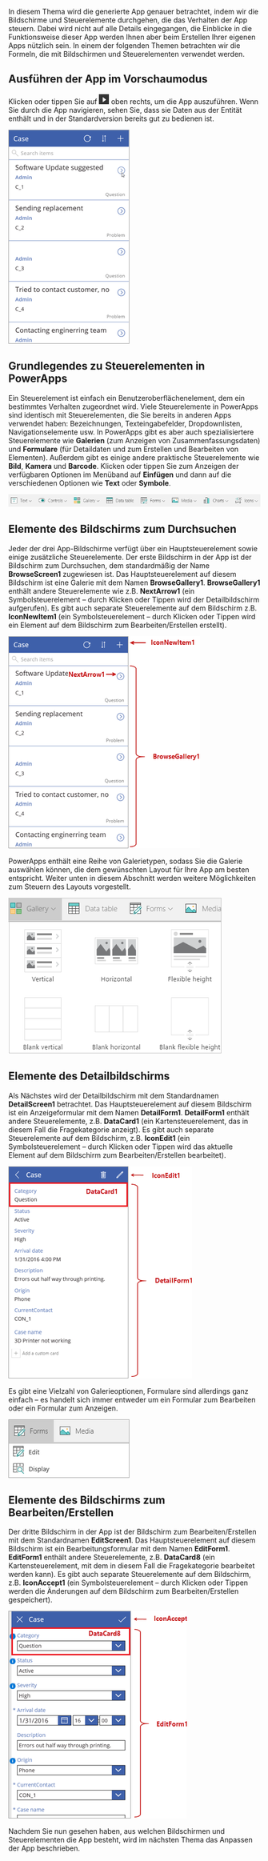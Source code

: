 In diesem Thema wird die generierte App genauer betrachtet, indem wir die Bildschirme und Steuerelemente durchgehen, die das Verhalten der App steuern. Dabei wird nicht auf alle Details eingegangen, die Einblicke in die Funktionsweise dieser App werden Ihnen aber beim Erstellen Ihrer eigenen Apps nützlich sein. In einem der folgenden Themen betrachten wir die Formeln, die mit Bildschirmen und Steuerelementen verwendet werden.

## <a name="run-the-app-in-preview-mode"></a>Ausführen der App im Vorschaumodus
Klicken oder tippen Sie auf ![Pfeil zum Starten der App-Vorschau](./media/learning-case-app-explore-controls/f5-arrow-sm.png) oben rechts, um die App auszuführen. Wenn Sie durch die App navigieren, sehen Sie, dass sie Daten aus der Entität enthält und in der Standardversion bereits gut zu bedienen ist.

![Ausführen der App im Vorschaumodus](./media/learning-case-app-explore-controls/run-app.png)

## <a name="understanding-controls-in-powerapps"></a>Grundlegendes zu Steuerelementen in PowerApps
Ein Steuerelement ist einfach ein Benutzeroberflächenelement, dem ein bestimmtes Verhalten zugeordnet wird. Viele Steuerelemente in PowerApps sind identisch mit Steuerelementen, die Sie bereits in anderen Apps verwendet haben: Bezeichnungen, Texteingabefelder, Dropdownlisten, Navigationselemente usw. In PowerApps gibt es aber auch spezialisiertere Steuerelemente wie **Galerien** (zum Anzeigen von Zusammenfassungsdaten) und **Formulare** (für Detaildaten und zum Erstellen und Bearbeiten von Elementen). Außerdem gibt es einige andere praktische Steuerelemente wie **Bild**, **Kamera** und **Barcode**. Klicken oder tippen Sie zum Anzeigen der verfügbaren Optionen im Menüband auf **Einfügen** und dann auf die verschiedenen Optionen wie **Text** oder **Symbole**.

![Registerkarte „Steuerelemente“ im PowerApps Studio-Menüband](./media/learning-case-app-explore-controls/ribbon-controls.png)

## <a name="explore-the-browse-screen"></a>Elemente des Bildschirms zum Durchsuchen
Jeder der drei App-Bildschirme verfügt über ein Hauptsteuerelement sowie einige zusätzliche Steuerelemente. Der erste Bildschirm in der App ist der Bildschirm zum Durchsuchen, dem standardmäßig der Name **BrowseScreen1** zugewiesen ist. Das Hauptsteuerelement auf diesem Bildschirm ist eine Galerie mit dem Namen **BrowseGallery1**. **BrowseGallery1** enthält andere Steuerelemente wie z.B. **NextArrow1** (ein Symbolsteuerelement – durch Klicken oder Tippen wird der Detailbildschirm aufgerufen). Es gibt auch separate Steuerelemente auf dem Bildschirm z.B. **IconNewItem1** (ein Symbolsteuerelement – durch Klicken oder Tippen wird ein Element auf dem Bildschirm zum Bearbeiten/Erstellen erstellt).

![Bildschirm zum Durchsuchen mit Steuerelementen](./media/learning-case-app-explore-controls/browse-screen.png)

PowerApps enthält eine Reihe von Galerietypen, sodass Sie die Galerie auswählen können, die dem gewünschten Layout für Ihre App am besten entspricht. Weiter unten in diesem Abschnitt werden weitere Möglichkeiten zum Steuern des Layouts vorgestellt.

![Optionen für PowerApps-Galerien](./media/learning-case-app-explore-controls/insert-gallery.png)

## <a name="explore-the-details-screen"></a>Elemente des Detailbildschirms
Als Nächstes wird der Detailbildschirm mit dem Standardnamen **DetailScreen1** betrachtet. Das Hauptsteuerelement auf diesem Bildschirm ist ein Anzeigeformular mit dem Namen **DetailForm1**. **DetailForm1** enthält andere Steuerelemente, z.B. **DataCard1** (ein Kartensteuerelement, das in diesem Fall die Fragekategorie anzeigt). Es gibt auch separate Steuerelemente auf dem Bildschirm, z.B. **IconEdit1** (ein Symbolsteuerelement – durch Klicken oder Tippen wird das aktuelle Element auf dem Bildschirm zum Bearbeiten/Erstellen bearbeitet).

![Detailbildschirm mit Steuerelementen](./media/learning-case-app-explore-controls/details-screen.png)

Es gibt eine Vielzahl von Galerieoptionen, Formulare sind allerdings ganz einfach – es handelt sich immer entweder um ein Formular zum Bearbeiten oder ein Formular zum Anzeigen.

![PowerApps-Formularoptionen](./media/learning-case-app-explore-controls/forms.png)

## <a name="explore-the-editcreate-screen"></a>Elemente des Bildschirms zum Bearbeiten/Erstellen
Der dritte Bildschirm in der App ist der Bildschirm zum Bearbeiten/Erstellen mit dem Standardnamen **EditScreen1**. Das Hauptsteuerelement auf diesem Bildschirm ist ein Bearbeitungsformular mit dem Namen **EditForm1**. **EditForm1** enthält andere Steuerelemente, z.B. **DataCard8** (ein Kartensteuerelement, mit dem in diesem Fall die Fragekategorie bearbeitet werden kann). Es gibt auch separate Steuerelemente auf dem Bildschirm, z.B. **IconAccept1** (ein Symbolsteuerelement – durch Klicken oder Tippen werden die Änderungen auf dem Bildschirm zum Bearbeiten/Erstellen gespeichert).

![Bearbeitungsbildschirm mit Steuerelementen](./media/learning-case-app-explore-controls/edit-screen.png)

Nachdem Sie nun gesehen haben, aus welchen Bildschirmen und Steuerelementen die App besteht, wird im nächsten Thema das Anpassen der App beschrieben.

